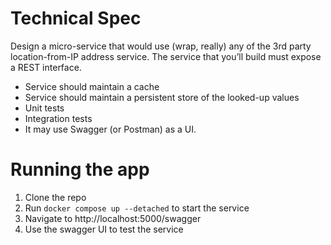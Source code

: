 # Technical Spec

Design a micro-service that would use (wrap, really) any of the 3rd party location-from-IP address service. The service that you’ll build must expose a REST interface.

- Service should maintain a cache 
- Service should maintain a persistent store of the looked-up values
- Unit tests
- Integration tests
- It may use Swagger (or Postman) as a UI.

# Running the app

1. Clone the repo
2. Run `docker compose up --detached` to start the service
3. Navigate to http://localhost:5000/swagger
4. Use the swagger UI to test the service